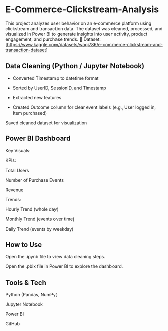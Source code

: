 # E-Commerce-Clickstream-Analysis
This project analyzes user behavior on an e-commerce platform using clickstream and transaction data. The dataset was cleaned, processed, and visualized in Power BI to generate insights into user activity, product engagement, and purchase trends.
📂 Dataset: [https://www.kaggle.com/datasets/waqi786/e-commerce-clickstream-and-transaction-dataset]



## Data Cleaning (Python / Jupyter Notebook)

- Converted Timestamp to datetime format

- Sorted by UserID, SessionID, and Timestamp

- Extracted new features

- Created Outcome column for clear event labels (e.g., User logged in, Item purchased)

Saved cleaned dataset for visualization

## Power BI Dashboard

Key Visuals:

KPIs:

Total Users

Number of Purchase Events

Revenue

Trends:

Hourly Trend (whole day)

Monthly Trend (events over time)

Daily Trend (events by weekday)



## How to Use

Open the .ipynb file to view data cleaning steps.

Open the .pbix file in Power BI to explore the dashboard.

## Tools & Tech

Python (Pandas, NumPy)

Jupyter Notebook

Power BI

GitHub


